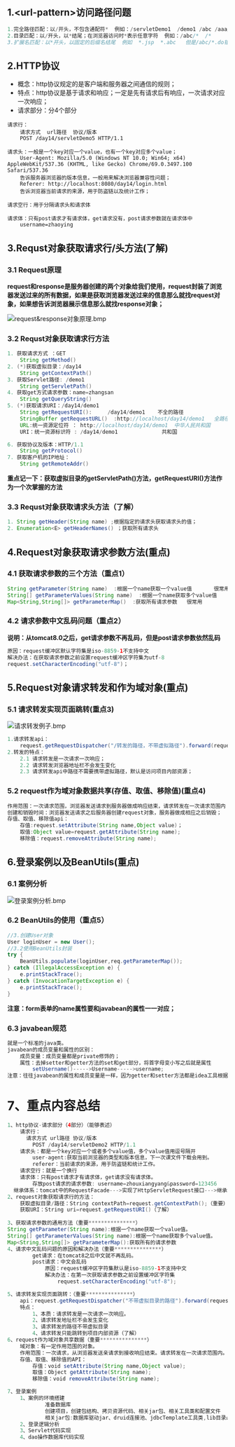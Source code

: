 ## 1.\<url-pattern>访问路径问题

```java
1.完全路径匹配：以/开头，不包含通配符*  例如：/servletDemo1  /demo1 /abc /aaa/bbb  /abc.do  (常用)
2.目录匹配：以/开头，以*结尾；在浏览器访问时*表示任意字符  例如：/abc/*  /*
3.扩展名匹配：以*开头，以固定的后缀名结尾  例如  *.jsp  *.abc   但是/abc/*.do错误  
```

## 2.HTTP协议

- 概念：http协议规定的是客户端和服务器之间通信的规则；
- 特点：http协议是基于请求和响应；一定是先有请求后有响应，一次请求对应一次响应；
- 请求部分：分4个部分

```text
请求行：
	请求方式  url路径  协议/版本
	POST /day14/servletDemo5 HTTP/1.1
	
请求头：一般是一个key对应一个value，也有一个key对应多个value；
    User-Agent: Mozilla/5.0 (Windows NT 10.0; Win64; x64) AppleWebKit/537.36 (KHTML, like Gecko) Chrome/69.0.3497.100 Safari/537.36
	告诉服务器浏览器的版本信息，一般用来解决浏览器兼容性问题；
    Referer: http://localhost:8080/day14/login.html
    告诉浏览器当前请求的来源，用于防盗链以及统计工作；
    
请求空行：用于分隔请求头和请求体

请求体：只有post请求才有请求体，get请求没有，post请求参数就在请求体中
	username=zhaoying
```

## 3.Requst对象获取请求行/头方法(了解)

### 3.1 Request原理

**request和response是服务器创建的两个对象给我们使用，request封装了浏览器发送过来的所有数据，如果是获取浏览器发送过来的信息那么就找request对象，如果想告诉浏览器展示信息那么就找response对象；**

![request&response对象原理.bmp](img\request&response对象原理.bmp)

### 3.2 Requst对象获取请求行方法

```java
1. 获取请求方式 ：GET
	String getMethod()  
2. (*)获取虚拟目录：/day14
	String getContextPath()
3. 获取Servlet路径: /demo1
	String getServletPath()
4. 获取get方式请求参数：name=zhangsan
	String getQueryString()
5. (*)获取请求URI：/day14/demo1
	String getRequestURI():		/day14/demo1	不全的路径
	StringBuffer getRequestURL()  :http://localhost/day14/demo1   全路径
	URL:统一资源定位符 ： http://localhost/day14/demo1	中华人民共和国
	URI：统一资源标识符 : /day14/demo1				共和国

6. 获取协议及版本：HTTP/1.1
	String getProtocol()
7. 获取客户机的IP地址：
	String getRemoteAddr()
```

**重点记一下：获取虚拟目录的getServletPath()方法，getRequestURI()方法作为一个次掌握的方法**

### 3.3 Requst对象获取请求头方法（了解）

```java
1. String getHeader(String name) ;根据指定的请求头获取请求头的值；
2. Enumeration<E> getHeaderNames() ；获取所有请求头
```

## 4.Request对象获取请求参数方法(重点)

### 4.1 获取请求参数的三个方法（重点1）

```java
String getParameter(String name)  :根据一个name获取一个value值		很常用
String[] getParameterValues(String name)  :根据一个name获取多个value值
Map<String,String[]> getParameterMap()  :获取所有请求参数	很常用
```

### 4.2 请求参数中文乱码问题（重点2）

**说明：从tomcat8.0之后，get请求参数不再乱码，但是post请求参数依然乱码**

```java
原因：request缓冲区默认字符集是iso-8859-1不支持中文
解决办法：在获取请求参数之前设置request缓冲区字符集为utf-8
request.setCharacterEncoding("utf-8")；
```

## 5.Request对象请求转发和作为域对象(重点)

### 5.1 请求转发实现页面跳转(重点3)

![请求转发例子.bmp](img\请求转发例子.bmp)

```java
1.请求转发api：
	request.getRequestDispatcher("/转发的路径，不带虚拟路径").forward(request,response);
2.转发的特点：
	2.1 请求转发是一次请求一次响应；
	2.2 请求转发浏览器地址栏不会发生变化
	2.3 请求转发api中路径不需要携带虚拟路径，默认是访问项目内部资源；
```

### 5.2 request作为域对象数据共享(存值、取值、移除值)(重点4)

```java
作用范围：一次请求范围，浏览器发送请求到服务器做成响应结束，请求转发在一次请求范围内；
创建和销毁时间：浏览器发送请求之后服务器创建request对象，服务器做成相应之后销毁；
存值、取值、移除值api：
	存值:request.setAttribute(String name,Object value)；
	取值:Object value=request.getAttribute(String name);
	移除值：request.removeAttribute(String name);
```

## 6.登录案例以及BeanUtils(重点)

### 6.1 案例分析

![登录案例分析.bmp](img\登录案例分析.bmp)

### 6.2 BeanUtils的使用（重点5）

```java
//3.创建User对象
User loginUser = new User();
//3.2使用BeanUtils封装
try {
    BeanUtils.populate(loginUser,req.getParameterMap());
} catch (IllegalAccessException e) {
    e.printStackTrace();
} catch (InvocationTargetException e) {
    e.printStackTrace();
}
```

**注意：form表单的name属性要和javabean的属性一一对应；**

### 6.3 javabean规范

```java
就是一个标准的java类。
javabean的成员变量和属性的区别：
	成员变量：成员变量都是private修饰的；
	属性：去掉setter和getter方法的set和get部分，将首字母变小写之后就是属性
		setUsername()----->Username----->username;
注意：往往javabean的属性和成员变量是一样，因为getter和setter方法都是idea工具根据成员变量自动生成的。
```

# 7、重点内容总结

```java
1、http协议-请求部分（4部分）（能够表述）
	请求行：
	  请求方式 url路径 协议/版本
		POST /day14/servletDemo2 HTTP/1.1
	请求头：都是一个key对应一个或者多个value值，多个value值用逗号隔开
		user-agent:获取当前浏览器的类型和版本信息，下一次课文件下载会用到。
		referer：当前请求的来源，用于防盗链和统计工作。
	请求空行：就是一个换行
	请求体：只有post请求才有请求体，get请求没有请求体。
		存放post请求的请求参数: username=zhouxiangyang&password=123456
  继承体系：tomcat中的RequestFacade--->实现了HttpServletRequest接口--->继承ServletRequest
2、request对象获取请求行的方法：
	获取虚拟目录/路径：String contextPath=request.getContextPath();（重要）
	获取URI：String uri=request.getRequestURI()（了解）
  
3、获取请求参数的通用方法（重要***************）
String getParameter(String name):根据一个name获取一个value值。
String[] getParameterValues(String name):根据一个name获取多个value值。
Map<String,String[]> getParameterMap():获取所有的请求参数
4、请求中文乱码问题的原因和解决办法（重要***************）
		get请求：在tomcat8之后中文就不再乱码。
		post请求：中文会乱码
			原因：request缓冲区字符集默认是iso-8859-1不支持中文
			解决办法：在第一次获取请求参数之前设置缓冲区字符集
				request.setCharacterEncoding("utf-8");

5、请求转发实现页面跳转：（重要***************）
	api：request.getRequestDispatcher("不带虚拟目录的路径").forward(request,response);
	特点：
		1、本质：请求转发是一次请求一次响应。
		2、请求转发地址栏不会发生变化
		3、请求转发的路径不带虚拟目录
		4、请求转发只能跳转到项目内部资源（了解）
6、request作为域对象共享数据（重要***************）
	域对象：有一定作用范围的对象。
	作用范围：一次请求，从浏览器发送亲请求到接收响应结束。请求转发在一次请求范围内。
	存值、取值、移除值的API：
		存值：void setAttribute(String name,Object value);
		取值：Object getAttribute(String name);
		移除值：void removeAttribute(String name);

7、登录案例
	1、案例的环境搭建
			准备数据库
			创建项目，创建包结构、拷贝资源代码、相关jar包、相关工具类和配置文件
			相关jar包:数据库驱动jar、druid连接池、jdbcTemplate工具类,lib目录必须在WEB-INF	中，名字也必须叫lib。
	2、登录逻辑分析
	3、Servlet代码实现
	4、dao操作数据库代码实现
```

